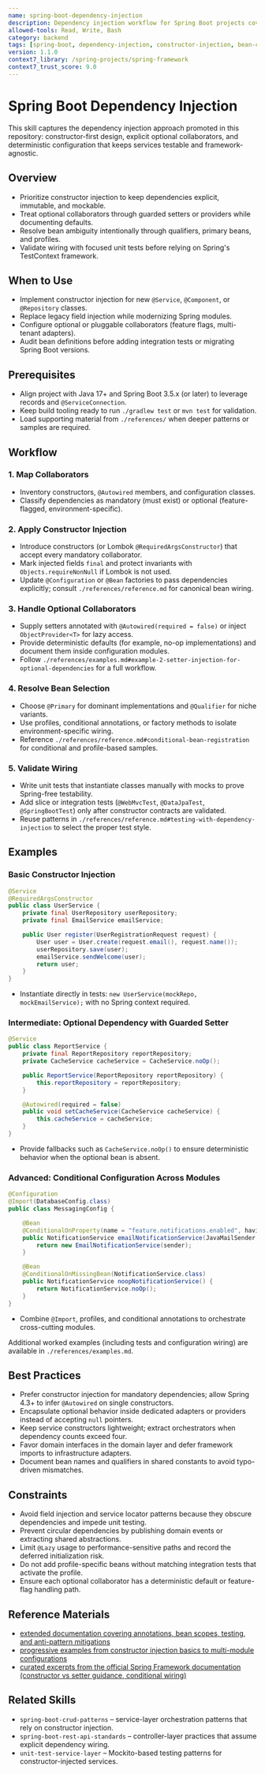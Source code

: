 ```yaml
---
name: spring-boot-dependency-injection
description: Dependency injection workflow for Spring Boot projects covering constructor-first patterns, optional collaborator handling, bean selection, and validation practices.
allowed-tools: Read, Write, Bash
category: backend
tags: [spring-boot, dependency-injection, constructor-injection, bean-configuration, autowiring, testing, java]
version: 1.1.0
context7_library: /spring-projects/spring-framework
context7_trust_score: 9.0
---
```


# Spring Boot Dependency Injection

This skill captures the dependency injection approach promoted in this repository: constructor-first design, explicit optional collaborators, and deterministic configuration that keeps services testable and framework-agnostic.

## Overview

- Prioritize constructor injection to keep dependencies explicit, immutable, and mockable.
- Treat optional collaborators through guarded setters or providers while documenting defaults.
- Resolve bean ambiguity intentionally through qualifiers, primary beans, and profiles.
- Validate wiring with focused unit tests before relying on Spring's TestContext framework.

## When to Use

- Implement constructor injection for new `@Service`, `@Component`, or `@Repository` classes.
- Replace legacy field injection while modernizing Spring modules.
- Configure optional or pluggable collaborators (feature flags, multi-tenant adapters).
- Audit bean definitions before adding integration tests or migrating Spring Boot versions.

## Prerequisites

- Align project with Java 17+ and Spring Boot 3.5.x (or later) to leverage records and `@ServiceConnection`.
- Keep build tooling ready to run `./gradlew test` or `mvn test` for validation.
- Load supporting material from `./references/` when deeper patterns or samples are required.

## Workflow

### 1. Map Collaborators
- Inventory constructors, `@Autowired` members, and configuration classes.
- Classify dependencies as mandatory (must exist) or optional (feature-flagged, environment-specific).

### 2. Apply Constructor Injection
- Introduce constructors (or Lombok `@RequiredArgsConstructor`) that accept every mandatory collaborator.
- Mark injected fields `final` and protect invariants with `Objects.requireNonNull` if Lombok is not used.
- Update `@Configuration` or `@Bean` factories to pass dependencies explicitly; consult `./references/reference.md` for canonical bean wiring.

### 3. Handle Optional Collaborators
- Supply setters annotated with `@Autowired(required = false)` or inject `ObjectProvider<T>` for lazy access.
- Provide deterministic defaults (for example, no-op implementations) and document them inside configuration modules.
- Follow `./references/examples.md#example-2-setter-injection-for-optional-dependencies` for a full workflow.

### 4. Resolve Bean Selection
- Choose `@Primary` for dominant implementations and `@Qualifier` for niche variants.
- Use profiles, conditional annotations, or factory methods to isolate environment-specific wiring.
- Reference `./references/reference.md#conditional-bean-registration` for conditional and profile-based samples.

### 5. Validate Wiring
- Write unit tests that instantiate classes manually with mocks to prove Spring-free testability.
- Add slice or integration tests (`@WebMvcTest`, `@DataJpaTest`, `@SpringBootTest`) only after constructor contracts are validated.
- Reuse patterns in `./references/reference.md#testing-with-dependency-injection` to select the proper test style.

## Examples

### Basic Constructor Injection
```java
@Service
@RequiredArgsConstructor
public class UserService {
    private final UserRepository userRepository;
    private final EmailService emailService;

    public User register(UserRegistrationRequest request) {
        User user = User.create(request.email(), request.name());
        userRepository.save(user);
        emailService.sendWelcome(user);
        return user;
    }
}
```
- Instantiate directly in tests: `new UserService(mockRepo, mockEmailService);` with no Spring context required.

### Intermediate: Optional Dependency with Guarded Setter
```java
@Service
public class ReportService {
    private final ReportRepository reportRepository;
    private CacheService cacheService = CacheService.noOp();

    public ReportService(ReportRepository reportRepository) {
        this.reportRepository = reportRepository;
    }

    @Autowired(required = false)
    public void setCacheService(CacheService cacheService) {
        this.cacheService = cacheService;
    }
}
```
- Provide fallbacks such as `CacheService.noOp()` to ensure deterministic behavior when the optional bean is absent.

### Advanced: Conditional Configuration Across Modules
```java
@Configuration
@Import(DatabaseConfig.class)
public class MessagingConfig {

    @Bean
    @ConditionalOnProperty(name = "feature.notifications.enabled", havingValue = "true")
    public NotificationService emailNotificationService(JavaMailSender sender) {
        return new EmailNotificationService(sender);
    }

    @Bean
    @ConditionalOnMissingBean(NotificationService.class)
    public NotificationService noopNotificationService() {
        return NotificationService.noOp();
    }
}
```
- Combine `@Import`, profiles, and conditional annotations to orchestrate cross-cutting modules.

Additional worked examples (including tests and configuration wiring) are available in `./references/examples.md`.

## Best Practices

- Prefer constructor injection for mandatory dependencies; allow Spring 4.3+ to infer `@Autowired` on single constructors.
- Encapsulate optional behavior inside dedicated adapters or providers instead of accepting `null` pointers.
- Keep service constructors lightweight; extract orchestrators when dependency counts exceed four.
- Favor domain interfaces in the domain layer and defer framework imports to infrastructure adapters.
- Document bean names and qualifiers in shared constants to avoid typo-driven mismatches.

## Constraints
 
- Avoid field injection and service locator patterns because they obscure dependencies and impede unit testing.
- Prevent circular dependencies by publishing domain events or extracting shared abstractions.
- Limit `@Lazy` usage to performance-sensitive paths and record the deferred initialization risk.
- Do not add profile-specific beans without matching integration tests that activate the profile.
- Ensure each optional collaborator has a deterministic default or feature-flag handling path.

## Reference Materials

- [extended documentation covering annotations, bean scopes, testing, and anti-pattern mitigations](references/reference.md)
- [progressive examples from constructor injection basics to multi-module configurations](references/examples.md)
- [curated excerpts from the official Spring Framework documentation (constructor vs setter guidance, conditional wiring)](references/spring-official-dependency-injection.md)

## Related Skills

- `spring-boot-crud-patterns` – service-layer orchestration patterns that rely on constructor injection.
- `spring-boot-rest-api-standards` – controller-layer practices that assume explicit dependency wiring.
- `unit-test-service-layer` – Mockito-based testing patterns for constructor-injected services.
